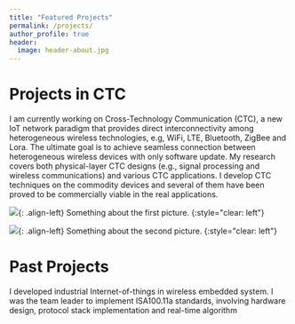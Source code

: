 ```yaml
---
title: "Featured Projects"
permalink: /projects/
author_profile: true
header:
  image: header-about.jpg
---
```


Projects in CTC
======
I am currently working on Cross-Technology Communication (CTC), a new IoT network paradigm that provides direct interconnectivity among heterogeneous wireless technologies,
e.g, WiFi, LTE, Bluetooth, ZigBee and Lora. The ultimate goal is to achieve seamless connection between heterogeneous wireless devices with only software update.
My research covers both physical-layer CTC designs (e.g., signal processing and wireless communications) and various CTC applications. 
I develop CTC techniques on the commodity devices and several of them have been proved to be commercially viable in the real applications. 

![](application.jpg){: .align-left}
Something about the first picture.
{:style="clear: left"}

![](application.jpg){: .align-left}
Something about the second picture.
{:style="clear: left"}

Past Projects
======
I developed industrial Internet-of-things in wireless embedded system. I was the team leader to implement ISA100.11a standards, involving hardware design, protocol stack implementation
and real-time algorithm 